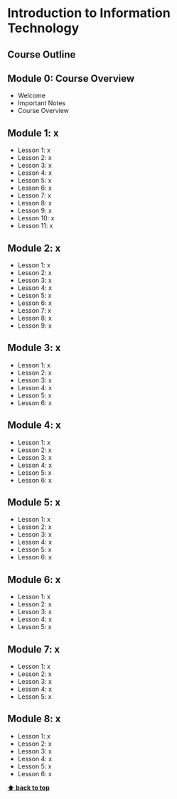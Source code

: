 
# Introduction to Information Technology

## Course Outline

  
## Module 0: Course Overview
 - Welcome 
 - Important Notes
 - Course Overview

## Module 1: x

- Lesson 1: x
- Lesson 2: x
- Lesson 3: x
- Lesson 4: x
- Lesson 5: x
- Lesson 6: x
- Lesson 7: x
- Lesson 8: x
- Lesson 9: x
- Lesson 10: x
- Lesson 11: x

## Module 2: x

- Lesson 1: x
- Lesson 2: x
- Lesson 3: x
- Lesson 4: x
- Lesson 5: x
- Lesson 6: x
- Lesson 7: x
- Lesson 8: x
- Lesson 9: x

## Module 3: x

- Lesson 1: x
- Lesson 2: x
- Lesson 3: x
- Lesson 4: x
- Lesson 5: x
- Lesson 6: x

## Module 4: x

- Lesson 1: x
- Lesson 2: x
- Lesson 3: x
- Lesson 4: x
- Lesson 5: x
- Lesson 6: x

## Module 5: x

- Lesson 1: x
- Lesson 2: x
- Lesson 3: x
- Lesson 4: x
- Lesson 5: x
- Lesson 6: x

## Module 6: x

- Lesson 1: x
- Lesson 2: x
- Lesson 3: x
- Lesson 4: x
- Lesson 5: x

## Module 7: x

- Lesson 1: x
- Lesson 2: x
- Lesson 3: x
- Lesson 4: x
- Lesson 5: x

## Module 8: x

- Lesson 1: x
- Lesson 2: x
- Lesson 3: x
- Lesson 4: x
- Lesson 5: x
- Lesson 6: x

**[⬆ back to top](#introduction-to-information-technology)**